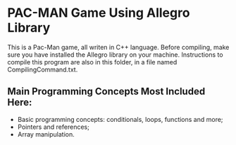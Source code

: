 # PAC-MAN Game Using Allegro Library
This is a Pac-Man game, all writen in C++ language. Before compiling, make sure you have installed the Allegro library on your machine. Instructions to compile this program are also in this folder, in a file named CompilingCommand.txt.

## Main Programming Concepts Most Included Here:
- Basic programming concepts: conditionals, loops, functions and more;
- Pointers and references;
- Array manipulation.
